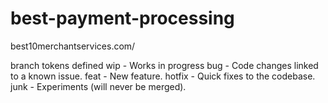 # best-payment-processing
best10merchantservices.com/

branch tokens defined
wip    - Works in progress
bug    - Code changes linked to a known issue.
feat   - New feature.
hotfix - Quick fixes to the codebase.
junk   - Experiments (will never be merged).
